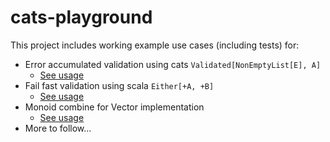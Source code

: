 # cats-playground

This project includes working example use cases (including tests) for:

* Error accumulated validation using cats `Validated[NonEmptyList[E], A]`
  * [See usage](src/main/scala/validation/ErrorAccumulationValidation.scala)
* Fail fast validation using scala `Either[+A, +B]`
  * [See usage](src/main/scala/validation/FailFastValidation.scala)
* Monoid combine for Vector implementation
  * [See usage](src/main/scala/monoid/Vector2.scala)
* More to follow...
